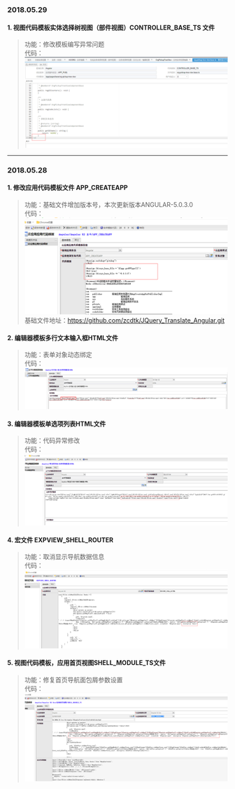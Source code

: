 ### 2018.05.29
#### 1. 视图代码模板实体选择树视图（部件视图）CONTROLLER_BASE_TS 文件

>功能：修改模板编写异常问题   
>代码：![Alt text](./img/pickuptree.png) 


*****

### 2018.05.28 

#### 1. 修改应用代码模板文件 APP_CREATEAPP 

>功能：基础文件增加版本号，本次更新版本ANGULAR-5.0.3.0  
>代码：![Alt text](./img/createpp.png) 
>基础文件地址：https://github.com/zcdtk/JQuery_Translate_Angular.git

#### 2. 编辑器模板多行文本输入框HTML文件

>功能：表单对象动态绑定   
>代码：![Alt text](./img/textarea.png)   

#### 3. 编辑器模板单选项列表HTML文件  

>功能：代码异常修改   
>代码：![Alt text](./img/radiogroup.png) 


#### 4. 宏文件 EXPVIEW_SHELL_ROUTER

>功能：取消显示导航数据信息   
>代码：![Alt text](./img/expshellrouter.png)   

#### 5. 视图代码模板，应用首页视图SHELL_MODULE_TS文件

>功能：修复首页导航面包屑参数设置  
>代码：![Alt text](./img/indexshell.png) 
